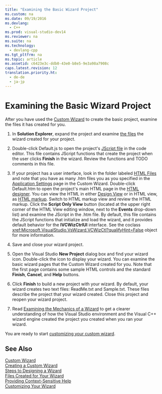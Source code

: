 ```yaml
---
title: "Examining the Basic Wizard Project"
ms.custom: na
ms.date: 09/19/2016
ms.devlang: 
  - C++
ms.prod: visual-studio-dev14
ms.reviewer: na
ms.suite: na
ms.technology: 
  - devlang-cpp
ms.tgt_pltfrm: na
ms.topic: article
ms.assetid: c6423e3c-ddb0-43e0-b8e5-9e3a98a7908c
caps.latest.revision: 12
translation.priority.ht: 
  - de-de
  - ja-jp
---
```

# Examining the Basic Wizard Project
After you have used the [Custom Wizard](../vs140/Creating-a-Custom-Wizard.md) to create the basic project, examine the files it has created for you.  
  
1.  In **Solution Explorer**, expand the project and examine [the files](../vs140/Files-Created-for-Your-Wizard.md) the wizard created for your project.  
  
2.  Double-click Default.js to open the project's [JScript file](../vs140/JScript-File.md) in the code editor. This file contains JScript functions that create the project when the user clicks **Finish** in the wizard. Review the functions and TODO comments in this file.  
  
3.  If your project has a user interface, look in the folder labeled [HTML Files](../vs140/HTML-Files.md) and note that you have as many .htm files you as you specified in the [Application Settings](../vs140/Application-Settings--Custom-Wizard.md) page in the Custom Wizard. Double-click Default.htm to open the project's main HTML page in the [HTML designer](assetId:///640043cc-3657-4677-a091-bc315e636477). You can view the HTML in either [Design View](assetId:///341aa58f-e248-4807-81f3-6965f14a4342) or in HTML view, as [HTML markup](assetId:///7bb90672-b36a-4cf9-9bbc-677c9b956318). Switch to HTML markup view and review the HTML markup. Click the **Script Only View** button (located at the upper right corner of the HTML View editing window, next to the **Events** drop-down list) and examine the JScript in the .htm file. By default, this file contains the JScript functions that initialize and load the wizard, and it provides default behavior for the **IVCWizCtrlUI** interface. See the coclass <xref:Microsoft.VisualStudio.VsWizard.VCWizCtl?qualifyHint=False> object for more information.  
  
4.  Save and close your wizard project.  
  
5.  Open the Visual Studio **New Project** dialog box and find your wizard icon. Double-click the icon to display your wizard. You can examine the basic wizard pages that the Custom Wizard created for you. Note that the first page contains some sample HTML controls and the standard **Finish**, **Cancel**, and **Help** buttons.  
  
6.  Click **Finish** to build a new project with your wizard. By default, your wizard creates two text files: ReadMe.txt and Sample.txt. These files describe the project that your wizard created. Close this project and reopen your wizard project.  
  
7.  Read [Examining the Mechanics of a Wizard](../Topic/Examining%20the%20Mechanics%20of%20a%20Wizard.md) to get a clearer understanding of how the Visual Studio environment and the Visual C++ wizard engine created the project you created when you ran your wizard.  
  
 You are ready to start [customizing your custom wizard](../vs140/Customizing-Your-Wizard.md).  
  
## See Also  
 [Custom Wizard](../vs140/Custom-Wizard.md)   
 [Creating a Custom Wizard](../vs140/Creating-a-Custom-Wizard.md)   
 [Steps to Designing a Wizard](../vs140/Steps-to-Designing-a-Wizard.md)   
 [Files Created for Your Wizard](../vs140/Files-Created-for-Your-Wizard.md)   
 [Providing Context-Sensitive Help](../vs140/Providing-Context-Sensitive-Help.md)   
 [Customizing Your Wizard](../vs140/Customizing-Your-Wizard.md)